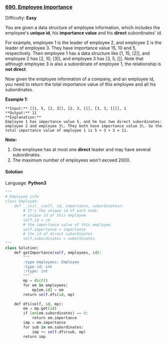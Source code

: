 ### [690\. Employee Importance](https://leetcode.com/problems/employee-importance/description/)

Difficulty: **Easy**

You are given a data structure of employee information, which includes the employee's **unique id**, his **importance value** and his **direct** subordinates' id.

For example, employee 1 is the leader of employee 2, and employee 2 is the leader of employee 3\. They have importance value 15, 10 and 5, respectively. Then employee 1 has a data structure like [1, 15, [2]], and employee 2 has [2, 10, [3]], and employee 3 has [3, 5, []]. Note that although employee 3 is also a subordinate of employee 1, the relationship is **not direct**.

Now given the employee information of a company, and an employee id, you need to return the total importance value of this employee and all his subordinates.

**Example 1:**  

```
**Input:** [[1, 5, [2, 3]], [2, 3, []], [3, 3, []]], 1
**Output:** 11
**Explanation:**
Employee 1 has importance value 5, and he has two direct subordinates: employee 2 and employee 3\. They both have importance value 3\. So the total importance value of employee 1 is 5 + 3 + 3 = 11.
```

**Note:**  

1.  One employee has at most one **direct** leader and may have several subordinates.
2.  The maximum number of employees won't exceed 2000.


#### Solution

Language: **Python3**

```python
"""
# Employee info
class Employee:
    def __init__(self, id, importance, subordinates):
        # It's the unique id of each node.
        # unique id of this employee
        self.id = id
        # the importance value of this employee
        self.importance = importance
        # the id of direct subordinates
        self.subordinates = subordinates
"""
class Solution:
    def getImportance(self, employees, id):
        """
        :type employees: Employee
        :type id: int
        :rtype: int
        """
        mp = dict()
        for em in employees:
            mp[em.id] = em
        return self.dfs(id, mp)
​
    def dfs(self, id, mp):
        em = mp.get(id)
        if len(em.subordinates) == 0:
            return em.importance
        imp = em.importance
        for sub in em.subordinates:
            imp += self.dfs(sub, mp)
        return imp
        
```
